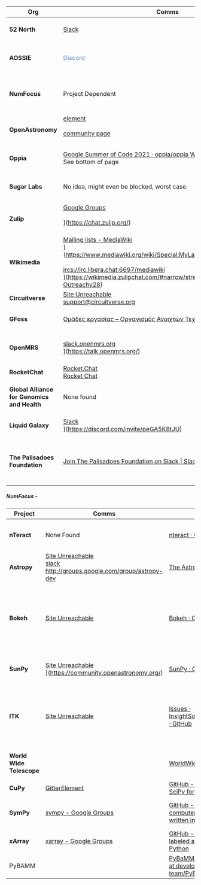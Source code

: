 
| Org                                         | Comms                                                                                                                                                                                                                                                                                                                                              | Github                                                                                                  | Remarks                                                                     | Judgement |
| ------------------------------------------- | -------------------------------------------------------------------------------------------------------------------------------------------------------------------------------------------------------------------------------------------------------------------------------------------------------------------------------------------------- | ------------------------------------------------------------------------------------------------------- | --------------------------------------------------------------------------- | --------- |
| **52 North**                                | [Slack](https://52n-gsoc.slack.com/?redir=%2Fssb%2Fredirect)                                                                                                                                                                                                                                                                                       | [52North repositories · GitHub](https://github.com/orgs/52North/repositories)                           | Good, but a bit less active than needed.                                    |           |
| **AOSSIE**                                  | <font color="#548dd4">Discord</font>                                                                                                                                                                                                                                                                                                               | [AOSSIE · GitHub](https://github.com/AOSSIE-Org)                                                        | Very less active rn.<br>[Site Unreachable](https://aossie.org/ideas)        |           |
| **NumFocus**                                | Project Dependent                                                                                                                                                                                                                                                                                                                                  |                                                                                                         | See various projects it has, Astropy might be good + CuPy                   |           |
| **OpenAstronomy**                           | [element]([https://openastronomy.element.io/#/room/#openastronomy:openastronomy.org)<br><br>[community page](https://community.openastronomy.org/)<br><br>                                                                                                                                                                                         | [OpenAstronomy · GitHub](https://github.com/OpenAstronomy)                                              | Comms a bit bad,depends on issue experience                                 |           |
| **Oppia**                                   | [Google Summer of Code 2021 · oppia/oppia Wiki · GitHub](https://github.com/oppia/oppia/wiki/Google-Summer-of-Code-2021#communication)<br>See bottom of page                                                                                                                                                                                       | [oppia repositories · GitHub](https://github.com/orgs/oppia/repositories)                               | Good, has nice first issues.                                                |           |
| **Sugar Labs**                              | No idea, might even be blocked, worst case.                                                                                                                                                                                                                                                                                                        | [Development Team/Source Code - Sugar Labs](https://wiki.sugarlabs.org/go/Development_Team/Source_Code) |                                                                             |           |
| **Zulip**                                   | [Google Groups]([https://groups.google.com/access-error?continue=https://groups.google.com/g/zulip-devel)<br><br>](https://chat.zulip.org/)<br><br>                                                                                                                                                                                                | [Issues · zulip/zulip · GitHub](https://github.com/zulip/zulip/issues?page=2&q=is%3Aissue+is%3Aopen)    | Good comms,  documentation                                                  |           |
| **Wikimedia**                               | [Mailing lists - MediaWiki]([[https://www.mediawiki.org/wiki/Special:MyLanguage/Mailing_lists)<br>](https://www.mediawiki.org/wiki/Special:MyLanguage/MediaWiki_on_IRC)<br>[<br>ircs://irc.libera.chat:6697/mediawiki](https://web.libera.chat/?channel=#mediawiki)<br>](https://wikimedia.zulipchat.com/#narrow/stream/419476-Gsoc24-Outreachy28) | [wikimedia repositories · GitHub](https://github.com/orgs/wikimedia/repositories)                       |                                                                             |           |
| **Circuitverse**                            | [Site Unreachable](https://circuitverse.org/slack)<br>support@circuitverse.org<br>                                                                                                                                                                                                                                                                 | [CircuitVerse · GitHub](https://github.com/CircuitVerse)                                                | Good comms and all, OP                                                      |           |
| **GFoss**                                   | [Ομάδες εργασίας – Οργανισμός Ανοιχτών Τεχνολογιών – ΕΕΛΛΑΚ](https://eellak.ellak.gr/omades-ergasias/)                                                                                                                                                                                                                                             | [eellak repositories · GitHub](https://github.com/orgs/eellak/repositories)                             | Confusing and idk, bad kinda                                                |           |
| **OpenMRS**                                 | [slack.openmrs.org]([https://slack.openmrs.org/)<br>](https://talk.openmrs.org/)<br>                                                                                                                                                                                                                                                               | [openmrs repositories · GitHub](https://github.com/orgs/openmrs/repositories)                           | Has slack, looks good, just repo count a bit too much                       |           |
| **RocketChat**                              | [Rocket.Chat]([https://open.rocket.chat/channel/gsoc20243)<br>[Rocket Chat](https://forums.rocket.chat/t/welcome-to-google-summer-of-code-2024/19195)<br>                                                                                                                                                                                          | [Rocket.Chat · GitHub](https://github.com/RocketChat)                                                   |                                                                             |           |
| **Global Alliance for Genomics and Health** | None found                                                                                                                                                                                                                                                                                                                                         | [Global Alliance for Genomics and Health · GitHub](https://github.com/ga4gh?language=html)              |                                                                             |           |
| **Liquid Galaxy**                           | [Slack]([https://liquidgalaxy.slack.com/)<br>](https://discord.com/invite/peGA5K8tJU)<br>                                                                                                                                                                                                                                                          | [LiquidGalaxyLAB repositories · GitHub](https://github.com/orgs/LiquidGalaxyLAB/repositories)           | Quiet Repostiories                                                          |           |
| **The Palisadoes Foundation**               | [Join The Palisadoes Foundation on Slack \| Slack](https://join.slack.com/t/thepalisadoes-dyb6419/shared_invite/zt-2nyudv86p-mvaW0ib~XV1ZB~dlXhE6vw)                                                                                                                                                                                               | [The Palisadoes Foundation · GitHub](https://github.com/PalisadoesFoundation/)                          | A bit small, see the issues and decide, also there is some app-dev involved |           |

##### NumFocus - 

| Project                  | Comms                                                                                                                                                      | Github                                                                                                     | Remarks                                                                                           | Judgement |
| ------------------------ | ---------------------------------------------------------------------------------------------------------------------------------------------------------- | ---------------------------------------------------------------------------------------------------------- | ------------------------------------------------------------------------------------------------- | --------- |
| **nTeract**              | None Found                                                                                                                                                 | [nteract · GitHub](https://github.com/nteract)                                                             | Also in Hacktoberfest, nice app actually.                                                         |           |
| **Astropy**              | [Site Unreachable]([[http://mail.python.org/mailman/listinfo/astropy)<br>[slack](https://astropy.slack.com/)<br>http://groups.google.com/group/astropy-dev | [The Astropy Project · GitHub](https://github.com/astropy)                                                 | has nicely segmented issues and good comms                                                        |           |
| **Bokeh**                | [Site Unreachable](https://discourse.bokeh.org/)<br>                                                                                                       | [Bokeh · GitHub](https://github.com/bokeh)                                                                 | Has good number of issues, comms is a bit F.<br>has both Python and typescript options for contri |           |
| **SunPy**                | [Site Unreachable]([https://app.element.io/#/room/#sunpy:openastronomy.org)<br>](https://community.openastronomy.org/)<br>                                 | [SunPy · GitHub](https://github.com/sunpy)                                                                 | Did get many projects last year, try hard in this.                                                |           |
| **ITK**                  | [Site Unreachable](https://docs.itk.org/en/latest/contributing/index.html)                                                                                 | [Issues · InsightSoftwareConsortium/ITK · GitHub](https://github.com/InsightSoftwareConsortium/ITK/issues) | Easy Issues, low hanging fruits, but search how many times they have been selected for GSoC.      |           |
| **World Wide Telescope** |                                                                                                                                                            | [WorldWide Telescope · GitHub](https://github.com/WorldWideTelescope)                                      | Slightly dead repos, but good documentation                                                       |           |
| **CuPy**                 | [Gitter](https://app.gitter.im/#/room/#cupy_community:gitter.im)[Element](https://app.gitter.im/#/room/#cupy_community:gitter.im)                          | [GitHub - cupy/cupy: NumPy & SciPy for GPU](https://github.com/cupy/cupy/)                                 |                                                                                                   |           |
| **SymPy**                | [sympy - Google Groups](https://groups.google.com/g/sympy)                                                                                                 | [GitHub - sympy/sympy: A computer algebra system written in pure Python](https://github.com/sympy/sympy)   | Very good repo and large number of issues.                                                        |           |
| **xArray**               | [xarray - Google Groups](https://groups.google.com/g/xarray)                                                                                               | [GitHub - pydata/xarray: N-D labeled arrays and datasets in Python](https://github.com/pydata/xarray)      | Might be a bit hard                                                                               |           |
| PyBAMM                   |                                                                                                                                                            | [PyBaMM/CONTRIBUTING.md at develop · pybamm-team/PyBaMM · GitHub](https://github.com/pybamm-team/PyBaMM/blob/develop/CONTRIBUTING.md)                  |                                                                                                   |           |
